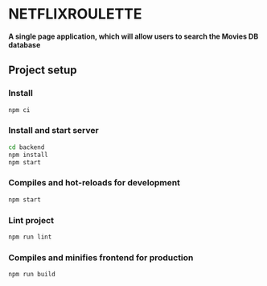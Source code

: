 # NETFLIXROULETTE

**A single page application, which will allow users to search the Movies DB database**

## Project setup

### Install

```bash
npm ci
```

### Install and start server

```bash
cd backend
npm install
npm start
```

### Compiles and hot-reloads for development

```bash
npm start
```

### Lint project

```bash
npm run lint
```

### Compiles and minifies frontend for production

```bash
npm run build
```

